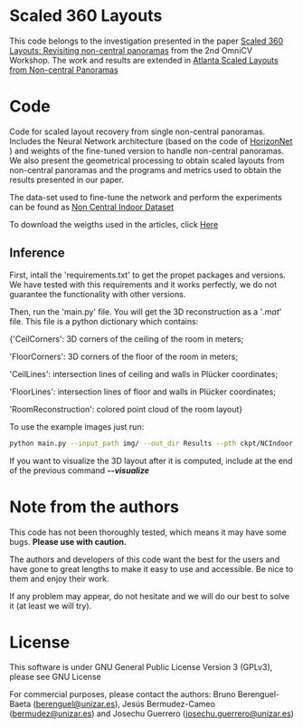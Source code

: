 # Scaled 360 Layouts
This code belongs to the investigation presented in the paper [Scaled 360 Layouts: Revisiting non-central panoramas](https://openaccess.thecvf.com/content/CVPR2021W/OmniCV/papers/Berenguel-Baeta_Scaled_360_Layouts_Revisiting_Non-Central_Panoramas_CVPRW_2021_paper.pdf) from the 2nd OmniCV Workshop. The work and results are extended in [Atlanta Scaled Layouts from Non-central Panoramas](https://scholar.google.com/citations?user=LumAxQsAAAAJ&hl=es)

# Code
Code for scaled layout recovery from single non-central panoramas.
Includes the Neural Network architecture (based on the code of [HorizonNet](https://github.com/sunset1995/HorizonNet) ) and weights of the fine-tuned version to handle non-central panoramas. We also present the geometrical processing to obtain scaled layouts from non-central panoramas and the programs and metrics used to obtain the results presented in our paper.

The data-set used to fine-tune the network and perform the experiments can be found as [Non Central Indoor Dataset](https://github.com/jesusbermudezcameo/NonCentralIndoorDataset)

To download the weigths used in the articles, click [Here](https://drive.google.com/drive/folders/1h7bK8GY5Alaapb5G075wcAw3Or5s5J9P?usp=sharing)

## Inference
First, intall the 'requirements.txt' to get the propet packages and versions. We have tested with this requirements and it works perfectly, we do not guarantee the functionality with other versions.

Then, run the 'main.py' file. You will get the 3D reconstruction as a '*.mat*' file. This file is a python dictionary which contains:</p>

{'CeilCorners': 3D corners of the ceiling of the room in meters;</p>
'FloorCorners': 3D corners of the floor of the room in meters;</p>
'CeilLines': intersection lines of ceiling and walls in Plücker coordinates;</p>
'FloorLines': intersection lines of floor and walls in Plücker coordinates;</p>
'RoomReconstruction': colored point cloud of the room layout}</p>

To use the example images just run:
```bash
python main.py --input_path img/ --out_dir Results --pth ckpt/NCIndoor.pth
```

If you want to visualize the 3D layout after it is computed, include at the end of the previous command _**--visualize**_

# Note from the authors
This code has not been thoroughly tested, which means it may have some bugs. **Please use with caution.**

The authors and developers of this code want the best for the users and have gone to great lengths to make it easy to use and accessible. 
Be nice to them and enjoy their work.

If any problem may appear, do not hesitate and we will do our best to solve it (at least we will try).

# License
This software is under GNU General Public License Version 3 (GPLv3), please see GNU License

For commercial purposes, please contact the authors: Bruno Berenguel-Baeta (berenguel@unizar.es), Jesús Bermudez-Cameo (bermudez@unizar.es) and Josechu Guerrero (josechu.guerrero@unizar.es)